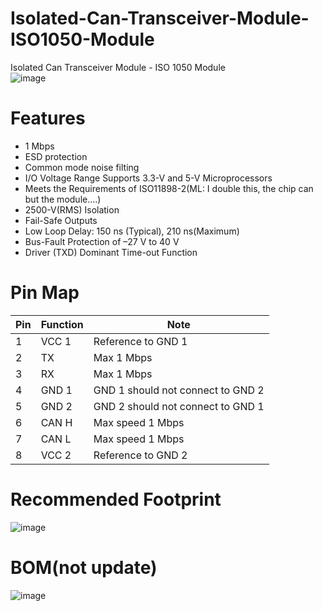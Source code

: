 # Isolated-Can-Transceiver-Module-ISO1050-Module
Isolated Can Transceiver Module - ISO 1050 Module  
![image](https://user-images.githubusercontent.com/45313904/144106388-0bfc97e5-0fa4-49f8-91fc-3c7647e63e2a.png) 
# Features
* 1 Mbps
* ESD protection
* Common mode noise filting
* I/O Voltage Range Supports 3.3-V and 5-V Microprocessors
* Meets the Requirements of ISO11898-2(ML: I double this, the chip can but the module....)
* 2500-V(RMS) Isolation
* Fail-Safe Outputs
* Low Loop Delay: 150 ns (Typical), 210 ns(Maximum)
* Bus-Fault Protection of –27 V to 40 V
* Driver (TXD) Dominant Time-out Function

# Pin Map
| Pin  | Function | Note                              |
|------|----------|-----------------------------------|
| 1    | VCC 1    | Reference to GND 1                |
| 2    | TX       | Max 1 Mbps                        |
| 3    | RX       | Max 1 Mbps                        |
| 4    | GND 1    | GND 1 should not connect to GND 2 |
| 5    | GND 2    | GND 2 should not connect to GND 1 |
| 6    | CAN H    | Max speed 1 Mbps                  |
| 7    | CAN L    | Max speed 1 Mbps                  |
| 8    | VCC 2    | Reference to GND 2                |

# Recommended Footprint
![image](https://user-images.githubusercontent.com/45313904/135704904-11facb53-97ba-4988-a63c-1c9261f64786.png)


# BOM(not update)
![image](https://user-images.githubusercontent.com/45313904/135437025-d2778484-38d4-4c6e-9776-bcb6fb02ff37.png)
